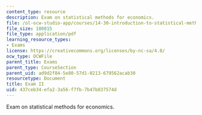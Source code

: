 ```yaml
---
content_type: resource
description: Exam on statistical methods for economics.
file: /ol-ocw-studio-app/courses/14-30-introduction-to-statistical-methods-in-economics-spring-2009/437ceb34efa23a56f7fb7b47b837574d_MIT14_30s09_exam02_09.pdf
file_size: 180815
file_type: application/pdf
learning_resource_types:
- Exams
license: https://creativecommons.org/licenses/by-nc-sa/4.0/
ocw_type: OCWFile
parent_title: Exams
parent_type: CourseSection
parent_uid: ad9d2f84-5e80-57d1-0213-679562acab30
resourcetype: Document
title: Exam II
uid: 437ceb34-efa2-3a56-f7fb-7b47b837574d
---
```

Exam on statistical methods for economics.